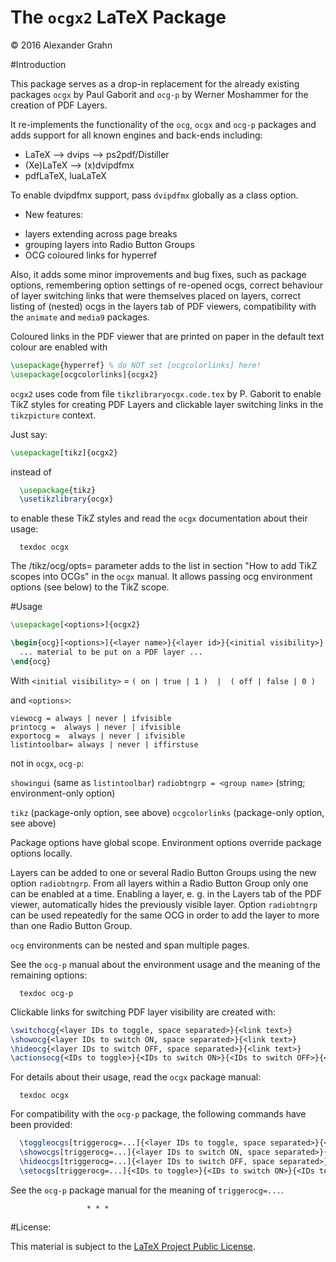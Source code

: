 # The `ocgx2` LaTeX Package

© 2016 Alexander Grahn

#Introduction

This package serves as a drop-in replacement for the already existing
packages `ocgx` by Paul Gaborit and `ocg-p` by Werner Moshammer for the
creation of PDF Layers.

It re-implements the functionality of the `ocg`, `ocgx` and `ocg-p`
packages and adds support for all known engines and back-ends including:

- LaTeX --> dvips --> ps2pdf/Distiller
- (Xe)LaTeX --> (x)dvipdfmx
- pdfLaTeX, luaLaTeX

To enable dvipdfmx support, pass `dvipdfmx` globally as a class option.

- New features:

+ layers extending across page breaks
+ grouping layers into Radio Button Groups
+ OCG coloured links for hyperref

Also, it adds some minor improvements and bug fixes, such as package
options, remembering option settings of re-opened ocgs, correct behaviour
of layer switching links that were themselves placed on layers, correct
listing of (nested) ocgs in the layers tab of PDF viewers, compatibility
with the `animate` and `media9` packages.

Coloured links in the PDF viewer that are printed on paper in the default text
colour are enabled with

````latex
\usepackage{hyperref} % do NOT set [ocgcolorlinks] here!
\usepackage[ocgcolorlinks]{ocgx2}
````
`ocgx2` uses code from file `tikzlibraryocgx.code.tex` by P. Gaborit to
enable TikZ styles for creating PDF Layers and clickable layer switching
links in the `tikzpicture` context.

Just say:

````latex
\usepackage[tikz]{ocgx2}
````
instead of
````latex
  \usepackage{tikz}
  \usetikzlibrary{ocgx}
````
to enable these TikZ styles and read the `ocgx` documentation about
their usage:
````
  texdoc ocgx
````
The /tikz/ocg/opts=<ocg options> parameter adds to the list in section
"How to add TikZ scopes into OCGs" in the `ocgx` manual. It allows
passing ocg environment options (see below) to the TikZ scope.


#Usage
````latex
\usepackage[<options>]{ocgx2}

\begin{ocg}[<options>]{<layer name>}{<layer id>}{<initial visibility>}
  ... material to be put on a PDF layer ...
\end{ocg}
````
With `<initial visibility>` = `( on | true | 1 )  |  ( off | false | 0 )`

and `<options>`:
````
viewocg = always | never | ifvisible
printocg =  always | never | ifvisible
exportocg =  always | never | ifvisible
listintoolbar= always | never | iffirstuse
````
not in `ocgx`, `ocg-p`:

`showingui` (same as `listintoolbar`)
`radiobtngrp = <group name>` (string; environment-only option)

`tikz`  (package-only option, see above)
`ocgcolorlinks`  (package-only option, see above)

Package options have global scope. Environment options override package
options locally.

Layers can be added to one or several Radio Button Groups using the new
option `radiobtngrp`. From all layers within a Radio Button Group only
one can be enabled at a time. Enabling a layer, e. g. in the Layers tab
of the PDF viewer, automatically hides the previously visible layer.
Option `radiobtngrp` can be used repeatedly for the same OCG in order
to add the layer to more than one Radio Button Group.

`ocg` environments can be nested and span multiple pages.

See the `ocg-p` manual about the environment usage and the meaning of
the remaining options:
````
  texdoc ocg-p
````

Clickable links for switching PDF layer visibility are created with:
````latex
\switchocg{<layer IDs to toggle, space separated>}{<link text>}
\showocg{<layer IDs to switch ON, space separated>}{<link text>}
\hideocg{<layer IDs to switch OFF, space separated>}{<link text>}
\actionsocg{<IDs to toggle>}{<IDs to switch ON>}{<IDs to switch OFF>}{<link text>}
````
For details about their usage, read the `ocgx` package manual:
````
  texdoc ocgx
````
For compatibility with the `ocg-p` package, the following commands have
been provided:
````latex
  \toggleocgs[triggerocg=...]{<layer IDs to toggle, space separated>}{<link text>}
  \showocgs[triggerocg=...]{<layer IDs to switch ON, space separated>}{<link text>}
  \hideocgs[triggerocg=...]{<layer IDs to switch OFF, space separated>}{<link text>}
  \setocgs[triggerocg=...]{<IDs to toggle>}{<IDs to switch ON>}{<IDs to switch OFF>}{<link text>}
````
See the `ocg-p` package manual for the meaning of `triggerocg=...`.


                     * * *


#License:

This material is subject to the [LaTeX Project Public License](LICENSE).
